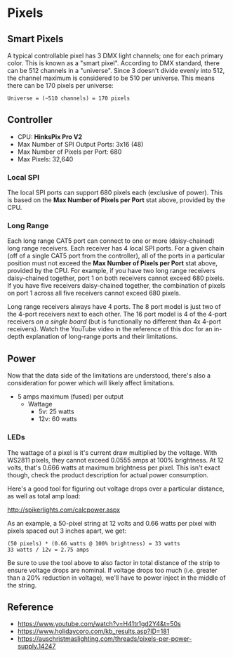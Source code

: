 # Pixels

## Smart Pixels

A typical controllable pixel has 3 DMX light channels; one for each primary color. This is known as a "smart pixel". According to DMX standard, there can be 512 channels in a "universe". Since 3 doesn't divide evenly into 512, the channel maximum is considered to be 510 per universe. This means there can be 170 pixels per universe:

```
Universe = (~510 channels) = 170 pixels
```

## Controller

* CPU: **HinksPix Pro V2**
* Max Number of SPI Output Ports: 3x16 (48)
* Max Number of Pixels per Port: 680
* Max Pixels: 32,640

### Local SPI

The local SPI ports can support 680 pixels each (exclusive of power). This is based on the **Max Number of Pixels per Port** stat above, provided by the CPU.

### Long Range

Each long range CAT5 port can connect to one or more (daisy-chained) long range receivers. Each receiver has 4 local SPI ports. For a given chain (off of a single CAT5 port from the controller), all of the ports in a particular position must not exceed the **Max Number of Pixels per Port** stat above, provided by the CPU. For example, if you have two long range receivers daisy-chained together, port 1 on both receivers cannot exceed 680 pixels. If you have five receivers daisy-chained together, the combination of pixels on port 1 across all five receivers cannot exceed 680 pixels.

Long range receivers always have 4 ports. The 8 port model is just two of the 4-port receivers next to each other. The 16 port model is 4 of the 4-port receivers _on a single board_ (but is functionally no different than 4x 4-port receivers). Watch the YouTube video in the reference of this doc for an in-depth explanation of long-range ports and their limitations.

## Power

Now that the data side of the limitations are understood, there's also a consideration for power which will likely affect limitations.

* 5 amps maximum (fused) per output
    * Wattage
        * 5v: 25 watts
        * 12v: 60 watts 

### LEDs

The wattage of a pixel is it's current draw multiplied by the voltage. With WS2811 pixels, they cannot exceed 0.0555 amps at 100% brightness. At 12 volts, that's 0.666 watts at maximum brightness per pixel. This isn't exact though, check the product description for actual power consumption.

Here's a good tool for figuring out voltage drops over a particular distance, as well as total amp load:

http://spikerlights.com/calcpower.aspx

As an example, a 50-pixel string at 12 volts and 0.66 watts per pixel with pixels spaced out 3 inches apart, we get:

```
(50 pixels) * (0.66 watts @ 100% brightness) = 33 watts
33 watts / 12v = 2.75 amps
```

Be sure to use the tool above to also factor in total distance of the strip to ensure voltage drops are nominal. If voltage drops too much (i.e. greater than a 20% reduction in voltage), we'll have to power inject in the middle of the string.

## Reference

* https://www.youtube.com/watch?v=H41tr1gd2Y4&t=50s
* https://www.holidaycoro.com/kb_results.asp?ID=181
* https://auschristmaslighting.com/threads/pixels-per-power-supply.14247